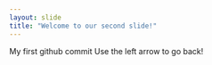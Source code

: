 ```yaml
---
layout: slide
title: "Welcome to our second slide!"
---
```

My first github commit
Use the left arrow to go back!
